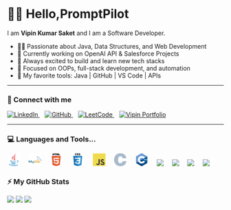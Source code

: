 # 🙋‍♂️ Hello,PromptPilot

I am **Vipin Kumar Saket** and I am a Software Developer.

- 👨‍💻 Passionate about Java, Data Structures, and Web Development
- 🌱 Currently working on OpenAI API & Salesforce Projects
- 🎯 Always excited to build and learn new tech stacks
- 🧠 Focused on OOPs, full-stack development, and automation
- 🚀 My favorite tools: Java | GitHub | VS Code | APIs

---

### 🔗 Connect with me




<p >

<a href="https://www.linkedin.com/in/vipinsaket/">
  <img height="30" src="https://cdn.jsdelivr.net/gh/devicons/devicon/icons/linkedin/linkedin-original.svg" alt="LinkedIn" />
</a>&nbsp;&nbsp;


<a href="https://github.com/vipinsaket">
  <img height="30" src="https://cdn-icons-png.flaticon.com/512/25/25231.png" alt="GitHub" />
</a>&nbsp;&nbsp;

<a href="https://leetcode.com/u/vipinsaket/">
  <img height="30" src="https://upload.wikimedia.org/wikipedia/commons/1/19/LeetCode_logo_black.png" alt="LeetCode" />
</a>&nbsp;&nbsp;

<a href="https://vipinsaket.github.io/Portfolio/">
  <img height="30" src="https://cdn-icons-png.flaticon.com/512/1177/1177568.png" alt="Vipin Portfolio" />
</a>


</p>


---



### 💻 Languages and Tools...

  <code><img height="30" src="https://raw.githubusercontent.com/devicons/devicon/master/icons/java/java-original.svg"></code>&nbsp;&nbsp;&nbsp;&nbsp;
  <code><img height="30" src="https://raw.githubusercontent.com/devicons/devicon/master/icons/mysql/mysql-original-wordmark.svg"></code>&nbsp;&nbsp;&nbsp;&nbsp;
<code><img height="30" src="https://raw.githubusercontent.com/devicons/devicon/master/icons/html5/html5-original-wordmark.svg"></code>&nbsp;&nbsp;&nbsp;&nbsp;
<code><img height="30" src="https://raw.githubusercontent.com/devicons/devicon/master/icons/css3/css3-original-wordmark.svg"></code>&nbsp;&nbsp;&nbsp;&nbsp;
<code><img height="30" src="https://raw.githubusercontent.com/devicons/devicon/master/icons/javascript/javascript-original.svg"></code>&nbsp;&nbsp;&nbsp;&nbsp;
<code><img height="30" src="https://raw.githubusercontent.com/devicons/devicon/master/icons/c/c-original.svg"></code>&nbsp;&nbsp;&nbsp;&nbsp;
<code><img height="30" src="https://raw.githubusercontent.com/devicons/devicon/master/icons/cplusplus/cplusplus-original.svg"></code>&nbsp;&nbsp;&nbsp;&nbsp;
<code><img height="30" src="https://cdn.jsdelivr.net/gh/devicons/devicon/icons/spring/spring-original.svg"></code>&nbsp;&nbsp;&nbsp;&nbsp;
<code><img height="30" src="https://cdn.jsdelivr.net/gh/devicons/devicon/icons/github/github-original.svg"></code>&nbsp;&nbsp;&nbsp;&nbsp;
<code><img height="30" src="https://www.vectorlogo.zone/logos/getpostman/getpostman-icon.svg"></code>&nbsp;&nbsp;&nbsp;&nbsp;
<code><img height="30" src="https://www.vectorlogo.zone/logos/hibernate/hibernate-icon.svg"></code>






### ⚡ My GitHub Stats
![](http://github-profile-summary-cards.vercel.app/api/cards/profile-details?username=vipinsaket&theme=default)
![](http://github-profile-summary-cards.vercel.app/api/cards/repos-per-language?username=vipinsaket&theme=default)
![](http://github-profile-summary-cards.vercel.app/api/cards/stats?username=vipinsaket&theme=default)



